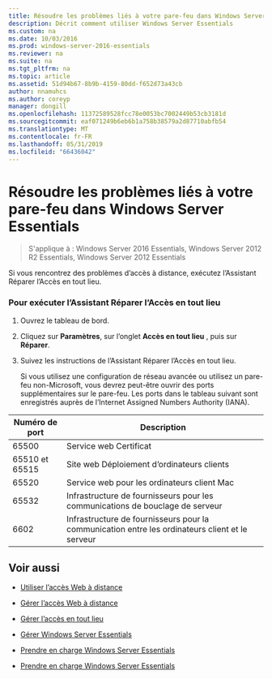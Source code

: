 ```yaml
---
title: Résoudre les problèmes liés à votre pare-feu dans Windows Server Essentials
description: Décrit comment utiliser Windows Server Essentials
ms.custom: na
ms.date: 10/03/2016
ms.prod: windows-server-2016-essentials
ms.reviewer: na
ms.suite: na
ms.tgt_pltfrm: na
ms.topic: article
ms.assetid: 51d94b67-8b9b-4159-80dd-f652d73a43cb
author: nnamuhcs
ms.author: coreyp
manager: dongill
ms.openlocfilehash: 11372589528fcc78e0053bc7002449b53cb3181d
ms.sourcegitcommit: eaf071249b6eb6b1a758b38579a2d87710abfb54
ms.translationtype: MT
ms.contentlocale: fr-FR
ms.lasthandoff: 05/31/2019
ms.locfileid: "66436042"
---
```

# <a name="troubleshoot-your-firewall-in-windows-server-essentials"></a>Résoudre les problèmes liés à votre pare-feu dans Windows Server Essentials
 
>S'applique à : Windows Server 2016 Essentials, Windows Server 2012 R2 Essentials, Windows Server 2012 Essentials
  
 Si vous rencontrez des problèmes d’accès à distance, exécutez l’Assistant Réparer l’Accès en tout lieu.  
  
### <a name="to-run-the-repair-anywhere-access-wizard"></a>Pour exécuter l’Assistant Réparer l’Accès en tout lieu  
  
1. Ouvrez le tableau de bord.  
  
2. Cliquez sur **Paramètres**, sur l’onglet **Accès en tout lieu** , puis sur **Réparer**.  
  
3. Suivez les instructions de l’Assistant Réparer l’Accès en tout lieu.  
  
   Si vous utilisez une configuration de réseau avancée ou utilisez un pare-feu non-Microsoft, vous devrez peut-être ouvrir des ports supplémentaires sur le pare-feu. Les ports dans le tableau suivant sont enregistrés auprès de l’Internet Assigned Numbers Authority (IANA).  
  
|Numéro de port|Description|  
|-----------------|-----------------|  
|65500|Service web Certificat|  
|65510 et 65515|Site web Déploiement d’ordinateurs clients|  
|65520|Service web pour les ordinateurs client Mac|  
|65532|Infrastructure de fournisseurs pour les communications de bouclage de serveur|  
|6602|Infrastructure de fournisseurs pour la communication entre les ordinateurs client et le serveur|  
  
## <a name="see-also"></a>Voir aussi  
  
-   [Utiliser l’accès Web à distance](../use/Use-Remote-Web-Access-in-Windows-Server-Essentials.md)  
  
-   [Gérer l’accès Web à distance](../manage/Manage-Remote-Web-Access-in-Windows-Server-Essentials.md)  
  
-   [Gérer l’accès en tout lieu](../manage/Manage-Anywhere-Access-in-Windows-Server-Essentials.md)  
  
-   [Gérer Windows Server Essentials](../manage/Manage-Windows-Server-Essentials.md)  
  

-   [Prendre en charge Windows Server Essentials](Support-Windows-Server-Essentials.md)

-   [Prendre en charge Windows Server Essentials](../support/Support-Windows-Server-Essentials.md)

